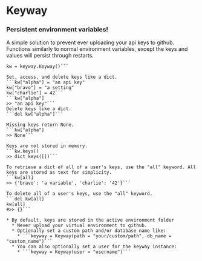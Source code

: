 # Keyway
### Persistent environment variables!
A simple solution to prevent ever uploading your api keys to github. Functions similarly to normal environment variables, except the keys and values will persist through restarts.

```import keyway
kw = keyway.Keyway()```

Set, access, and delete keys like a dict.
```kw["alpha"] = "an api key"
kw["bravo"] = "a setting"
kw["charlie"] = 42```
```kw["alpha"]
>> "an api key"```
Delete keys like a dict.
```del kw["alpha"]```

Missing keys return None.
```kw["alpha"]
>> None```

Keys are not stored in memory.
```kw.keys()
>> dict_keys([])```

To retrieve a dict of all of a user's keys, use the "all" keyword. All keys are stored as text for simplicity.
```kw[all]
>> {'bravo': 'a variable', 'charlie': '42'}```

To delete all of a user's keys, use the "all" keyword.
```del kw[all]
kw[all]
#>> {}```

* By default, keys are stored in the active environment folder
  * Never upload your virtual environment to github. 
  * Optionally set a custom path and/or database name like:
    * ```keyway = Keyway(path = "your/custom/path", db_name = "custom_name")```
  * You can also optionally set a user for the keyway instance: 
    * ```keyway = Keyway(user = "username")```
